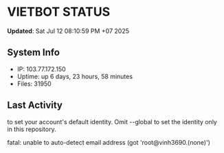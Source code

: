 # VIETBOT STATUS
**Updated**: Sat Jul 12 08:10:59 PM +07 2025

## System Info
- IP: 103.77.172.150
- Uptime: up 6 days, 23 hours, 58 minutes
- Files: 31950

## Last Activity

to set your account's default identity.
Omit --global to set the identity only in this repository.

fatal: unable to auto-detect email address (got 'root@vinh3690.(none)')
